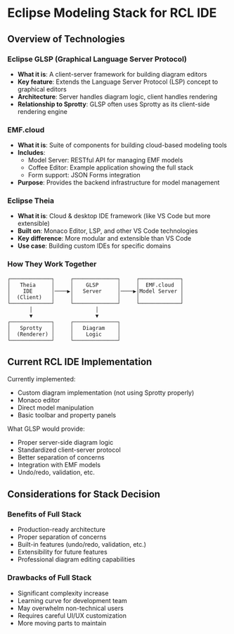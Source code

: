# Eclipse Modeling Stack for RCL IDE

## Overview of Technologies

### Eclipse GLSP (Graphical Language Server Protocol)
- **What it is**: A client-server framework for building diagram editors
- **Key feature**: Extends the Language Server Protocol (LSP) concept to graphical editors
- **Architecture**: Server handles diagram logic, client handles rendering
- **Relationship to Sprotty**: GLSP often uses Sprotty as its client-side rendering engine

### EMF.cloud
- **What it is**: Suite of components for building cloud-based modeling tools
- **Includes**:
  - Model Server: RESTful API for managing EMF models
  - Coffee Editor: Example application showing the full stack
  - Form support: JSON Forms integration
- **Purpose**: Provides the backend infrastructure for model management

### Eclipse Theia
- **What it is**: Cloud & desktop IDE framework (like VS Code but more extensible)
- **Built on**: Monaco Editor, LSP, and other VS Code technologies
- **Key difference**: More modular and extensible than VS Code
- **Use case**: Building custom IDEs for specific domains

### How They Work Together

```
┌─────────────┐     ┌──────────────┐     ┌─────────────┐
│   Theia     │     │    GLSP      │     │  EMF.cloud  │
│    IDE      │────▶│   Server     │────▶│Model Server │
│  (Client)   │     │              │     │             │
└─────────────┘     └──────────────┘     └─────────────┘
       │                    │
       ▼                    ▼
┌─────────────┐     ┌──────────────┐
│   Sprotty   │     │   Diagram    │
│  (Renderer) │     │    Logic     │
└─────────────┘     └──────────────┘
```

## Current RCL IDE Implementation

Currently implemented:
- Custom diagram implementation (not using Sprotty properly)
- Monaco editor
- Direct model manipulation
- Basic toolbar and property panels

What GLSP would provide:
- Proper server-side diagram logic
- Standardized client-server protocol
- Better separation of concerns
- Integration with EMF models
- Undo/redo, validation, etc.

## Considerations for Stack Decision

### Benefits of Full Stack
- Production-ready architecture
- Proper separation of concerns
- Built-in features (undo/redo, validation, etc.)
- Extensibility for future features
- Professional diagram editing capabilities

### Drawbacks of Full Stack
- Significant complexity increase
- Learning curve for development team
- May overwhelm non-technical users
- Requires careful UI/UX customization
- More moving parts to maintain